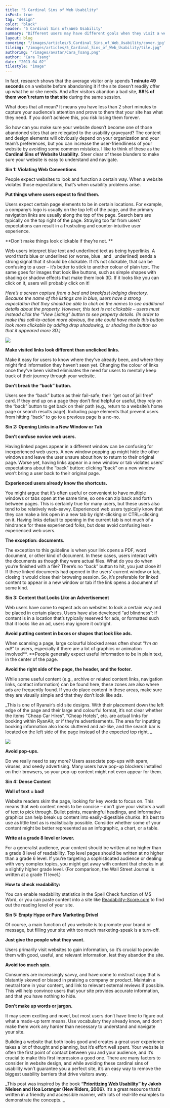 ```yaml
---
title: "5 Cardinal Sins of Web Usability"
isPost: true
tag: "design"
color: "black"
header: "5 Cardinal Sins of\nWeb Usability"
summary: "Different users may have different goals when they visit a website, but they have one thing in common: they all want to achieve their goals quickly and easily."
layout: blog
coverimg: "/images/articles/5_Cardinal_Sins_of_Web_Usability/cover.jpg"
tileimg: "/images/articles/5_Cardinal_Sins_of_Web_Usability/tile.jpg"
authorimg: "/images/avatar/Cara_Tsang.png"
author: "Cara Tsang"
date: "2013-04-02"
tilestyle: "image"
---
```


In fact, research shows that the average visitor only spends **1 minute 49 seconds** on a website before abandoning it if the site doesn’t readily offer up what he or she needs. And after visitors abandon a bad site, **88% of them won’t return to that site** during the same session.

What does that all mean? It means you have less than 2 short minutes to capture your audience’s attention and prove to them that your site has what they need. If you don’t achieve this, you risk losing them forever.

So how can you make sure your website doesn’t become one of those abandoned sites that are relegated to the usability graveyard? The content and design elements will obviously depend on your organization and your team’s preferences, but you can increase the user-friendliness of your website by avoiding some common mistakes. I like to think of these as the **Cardinal Sins of Website Usability**. Steer clear of these blunders to make sure your website is easy to understand and navigate.

**Sin 1: Violating Web Conventions**

People expect websites to look and function a certain way. When a website violates those expectations, that’s when usability problems arise.

**Put things where users expect to find them.**

Users expect certain page elements to be in certain locations. For example, a company’s logo is usually on the top left of the page, and the primary navigation links are usually along the top of the page.  Search bars are typically on the top right of the page. Straying too far from users’ expectations can result in a frustrating and counter-intuitive user experience.

**Don’t make things look clickable if they’re not. **

Web users interpret blue text and underlined text as being hyperlinks. A word that’s blue or underlined (or worse, blue _and _underlined) sends a strong signal that it should be clickable. If it’s not clickable, that can be confusing to a user – it’s better to stick to another colour of plain text. The same goes for images that look like buttons, such as simple shapes with shading or shadow effects that make them look 3D. If it looks like you can click on it, users will probably click on it!

_Here’s a screen capture from a bed and breakfast lodging directory. Because the name of the listings are in blue, users have a strong expectation that they should be able to click on the names to see additional details about the property. However, this text is not clickable – users must instead click the “View Listing” button to see property details. (In order to make this call-to-action more obvious, the site could have made this button look more clickable by adding drop shadowing, or shading the button so that it appeared more 3D.)_

![](/images/articles/5_Cardinal_Sins_of_Web_Usability/body_1.jpg)

**Make visited links look different than unclicked links.**

Make it easy for users to know where they’ve already been, and where they might find information they haven’t seen yet. Changing the colour of links once they’ve been visited eliminates the need for users to mentally keep track of their journey through your website.

**Don’t break the “back” button.**

Users see the “back” button as their fail-safe; their “get out of jail free” card. If they end up on a page they don’t find helpful or useful, they rely on the “back” button to get back on their path (e.g., return to a website’s home page or search results page). Including page elements that prevent users from hitting “back” to go to a previous page is a no-no.

**Sin 2: Opening Links in a New Window or Tab**

**Don’t confuse novice web users.**

Having linked pages appear in a different window can be confusing for inexperienced web users. A new window popping up might hide the other windows and leave the user unsure about how to return to their original page. Worse yet, having links appear in a new window or tab violates users’ expectations about the “back” button: clicking “back” on a new window won’t bring a user back to their original page.

**Experienced users already know the shortcuts.**

You might argue that it’s often useful or convenient to have multiple windows or tabs open at the same time, so one can zip back and forth between pages. This is certainly true for many users, but these users also tend to be relatively web-savvy. Experienced web users typically know that they can make a link open in a new tab by right-clicking or CTRL+clicking on it. Having links default to opening in the current tab is not much of a hindrance for these experienced folks, but does avoid confusing less-experienced web users.

**The exception: documents.**

The exception to this guideline is when your link opens a PDF, word document, or other kind of document. In these cases, users interact with the documents as though they were actual files. What do you do when you’re finished with a file? There’s no “back” button to hit, you just close it! If these linked documents had opened in the users’ current window or tab, closing it would close their browsing session. So, it’s preferable for linked content to appear in a new window or tab if the link opens a document of some kind.

**Sin 3: Content that Looks Like an Advertisement**

Web users have come to expect ads on websites to look a certain way and be placed in certain places. Users have also developed “ad blindness”: if content is in a location that’s typically reserved for ads, or formatted such that it looks like an ad, users may ignore it outright.

**Avoid putting content in boxes or shapes that look like ads.**

When scanning a page, large colourful blocked areas often shout “_I’m an ad!_” to users, especially if there are a lot of graphics or animation involved**. **People generally expect useful information to be in plain text, in the center of the page.

**Avoid the right side of the page, the header, and the footer.**

While some useful content (e.g., archive or related content links, navigation links, contact information) can be found here, these zones are also where ads are frequently found. If you do place content in these areas, make sure they are visually simple and that they don’t look like ads.

_This is one of Ryanair’s old site designs. With their placement down the left edge of the page and their large and colourful format, it’s not clear whether the items “Cheap Car Hires”, “Cheap Hotels”, etc. are actual links for booking within RyanAir, or if they’re advertisements.  The area for inputting booking information also looks cluttered and ad-like, and the search bar is located on the left side of the page instead of the expected top right. _

![](/images/articles/5_Cardinal_Sins_of_Web_Usability/body_2.jpg)

**Avoid pop-ups.**

Do we really need to say more? Users associate pop-ups with spam, viruses, and seedy advertising. Many users have pop-up blockers installed on their browsers, so your pop-up content might not even appear for them.

 **Sin 4: Dense Content**

**Wall of text = bad!**

Website readers skim the page, looking for key words to focus on. This means that web content needs to be concise – don’t give your visitors a wall of text to pick through. Bullet points, meaningful headings, and informative graphics can help break up content into easily-digestible chunks. It’s best to use as little text as is realistically possible. Consider whether some of your content might be better represented as an infographic, a chart, or a table.

**Write at a grade 8 level or lower.**

For a generalist audience, your content should be written at no higher than a grade 8 level of readability. Top level pages should be written at no higher than a grade 6 level. If you’re targeting a sophisticated audience or dealing with very complex topics, you might get away with content that checks in at a slightly higher grade level. (For comparison, the Wall Street Journal is written at a grade 11 level.)

**How to check readability:**

You can enable readability statistics in the Spell Check function of MS Word, or you can paste content into a site like [Readability-Score.com](http://www.readability-score.com/) to find out the reading level of your site.

**Sin 5: Empty Hype or Pure Marketing Drivel**

Of course, a main function of you website is to promote your brand or message, but filling your site with too much marketing-speak is a turn-off.

**Just give the people what they want.**

Users primarily visit websites to gain information, so it’s crucial to provide them with good, useful, and relevant information, lest they abandon the site.

**Avoid too much spin.**

Consumers are increasingly savvy, and have come to mistrust copy that is blatantly skewed or biased in praising a company or product. Maintain a neutral tone in your content, and link to relevant external reviews if possible. This will help convince users that your site provides accurate information, and that you have nothing to hide.

**Don’t make up words or jargon.**

It may seem exciting and novel, but most users don’t have time to figure out what a made-up term means. Use vocabulary they already know, and don’t make them work any harder than necessary to understand and navigate your site.

Building a website that both looks good and creates a great user experience takes a lot of thought and planning, but it’s effort well spent. Your website is often the first point of contact between you and your audience, and it’s crucial to make this first impression a good one. There are many factors to consider in website design, and while avoiding these cardinal sins of usability won’t guarantee you a perfect site, it’s an easy way to remove the biggest usability barriers that drive visitors away.

_This post was inspired by the book __“[Prioritizing Web Usability](http://www.nngroup.com/books/prioritizing-web-usability/)” by Jakob Nielsen and Hoa Loranger (New Riders, 2006)__. It’s a great resource that’s written in a friendly and accessible manner, with lots of real-life examples to demonstrate the concepts. _